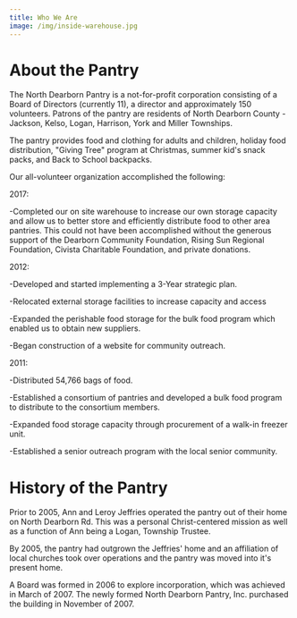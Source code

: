 ```yaml
---
title: Who We Are
image: /img/inside-warehouse.jpg
---
```

# About the Pantry

The North Dearborn Pantry is a not-for-profit corporation consisting of a Board of Directors (currently 11), a director and approximately 150 volunteers. Patrons of the pantry are residents of North Dearborn County - Jackson, Kelso, Logan, Harrison, York and Miller Townships.

The pantry provides food and clothing for adults and children, holiday food distribution, "Giving Tree" program at Christmas, summer kid's snack packs, and Back to School backpacks.

Our all-volunteer organization accomplished the following: 

<!--StartFragment-->

2017:

\-Completed our on site warehouse to increase our own storage capacity and allow us to better store and efficiently distribute food to other area pantries. This could not have been accomplished without the generous support of the Dearborn Community Foundation, Rising Sun Regional Foundation, Civista Charitable Foundation, and private donations.

<!--EndFragment-->

<!--StartFragment-->

2012:

\-Developed and started implementing a 3-Year strategic plan.

\-Relocated external storage facilities to increase capacity and access

\-Expanded the perishable food storage for the bulk food program which enabled us to obtain new suppliers.

\-Began construction of a website for community outreach.

<!--EndFragment-->

2011: 

\-Distributed 54,766 bags of food. 

\-Established a consortium of pantries and developed a bulk food program to distribute to the consortium members. 

\-Expanded food storage capacity through procurement of a walk-in freezer unit. 

\-Established a senior outreach program with the local senior community. 





<!--StartFragment-->

# History of the Pantry

<!--EndFragment-->

Prior to 2005, Ann and Leroy Jeffries operated the pantry out of their home on North Dearborn Rd. This was a personal Christ-centered mission as well as a function of Ann being a Logan, Township Trustee.

By 2005, the pantry had outgrown the Jeffries' home and an affiliation of local churches took over operations and the pantry was moved into it's present home.

A Board was formed in 2006 to explore incorporation, which was achieved in March of 2007. The newly formed North Dearborn Pantry, Inc. purchased the building in November of 2007.
